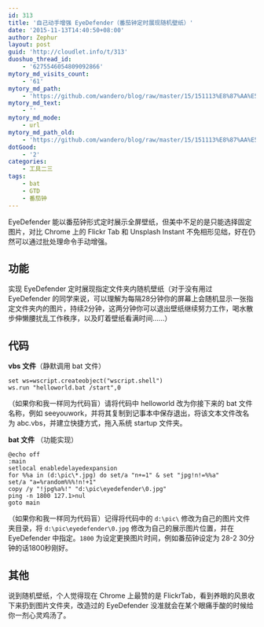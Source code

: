 ```yaml
---
id: 313
title: '自己动手增强 EyeDefender（番茄钟定时展现随机壁纸）'
date: '2015-11-13T14:40:50+08:00'
author: Zephur
layout: post
guid: 'http://cloudlet.info/t/313'
duoshuo_thread_id:
    - '6275546054809092866'
mytory_md_visits_count:
    - '61'
mytory_md_path:
    - 'https://github.com/wandero/blog/raw/master/15/151113%E8%87%AA%E5%B7%B1%E5%8A%A8%E6%89%8B%E5%A2%9E%E5%BC%BA%20EyeDefender%EF%BC%88%E7%95%AA%E8%8C%84%E9%92%9F%E5%AE%9A%E6%97%B6%E5%B1%95%E7%8E%B0%E9%9A%8F%E6%9C%BA%E5%A3%81%E7%BA%B8%EF%BC%89.md'
mytory_md_text:
    - ''
mytory_md_mode:
    - url
mytory_md_path_old:
    - 'https://github.com/wandero/blog/raw/master/15/151113%E8%87%AA%E5%B7%B1%E5%8A%A8%E6%89%8B%E5%A2%9E%E5%BC%BA%20EyeDefender%EF%BC%88%E7%95%AA%E8%8C%84%E9%92%9F%E5%AE%9A%E6%97%B6%E5%B1%95%E7%8E%B0%E9%9A%8F%E6%9C%BA%E5%A3%81%E7%BA%B8%EF%BC%89.md'
dotGood:
    - '2'
categories:
    - 工具二三
tags:
    - bat
    - GTD
    - 番茄钟
---
```


EyeDefender 能以番茄钟形式定时展示全屏壁纸，但美中不足的是只能选择固定图片，对比 Chrome 上的 Flickr Tab 和 Unsplash Instant 不免相形见绌，好在仍然可以通过批处理命令手动增强。

<!-- more -->

## 功能

实现 EyeDefender 定时展现指定文件夹内随机壁纸（对于没有用过 EyeDefender 的同学来说，可以理解为每隔28分钟你的屏幕上会随机显示一张指定文件夹内的图片，持续2分钟，这两分钟你可以退出壁纸继续努力工作，喝水散步伸懒腰扰乱工作秩序，以及盯着壁纸看满时间……）

## 代码

**vbs 文件**（静默调用 bat 文件）

```
set ws=wscript.createobject("wscript.shell")
ws.run "helloworld.bat /start",0
```

（如果你和我一样同为代码盲）请将代码中 helloworld 改为你接下来的 bat 文件名称，例如 seeyouwork，并将其复制到记事本中保存退出，将该文本文件改名为 abc.vbs，并建立快捷方式，拖入系统 startup 文件夹。

**bat 文件** （功能实现）

```
@echo off
:main
setlocal enabledelayedexpansion
for %%a in (d:\pic\*.jpg) do set/a "n+=1" & set "jpg!n!=%%a"
set/a "a=%random%%%!n!+1"
copy /y "!jpg%a%!" "d:\pic\eyedefender\0.jpg"
ping -n 1800 127.1>nul
goto main
```

（如果你和我一样同为代码盲）记得将代码中的 `d:\pic\` 修改为自己的图片文件夹目录，将 `d:\pic\eyedefender\0.jpg` 修改为自己的展示图片位置，并在 EyeDefender 中指定。`1800` 为设定更换图片时间，例如番茄钟设定为 28-2 30分钟的话1800秒刚好。

## 其他

说到随机壁纸，个人觉得现在 Chrome 上最赞的是 FlickrTab，看到养眼的风景收下来扔到图片文件夹，改造过的 EyeDefender 没准就会在某个眼痛手酸的时候给你一剂心灵鸡汤了。